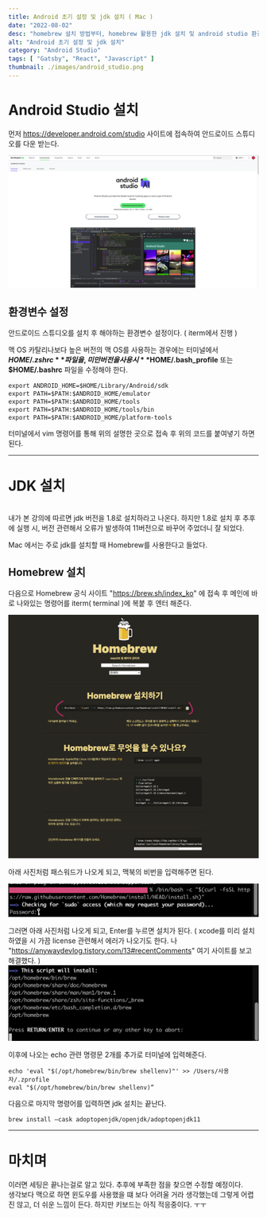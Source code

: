 ```yaml
---
title: Android 초기 설정 및 jdk 설치 ( Mac )
date: "2022-08-02"
desc: "homebrew 설치 방법부터, homebrew 활용한 jdk 설치 및 android studio 환경 변수 설정"
alt: "Android 초기 설정 및 jdk 설치"
category: "Android Studio"
tags: [ "Gatsby", "React", "Javascript" ]
thumbnail: ./images/android_studio.png
---
```


# Android Studio 설치

먼저 https://developer.android.com/studio 사이트에 접속하여 안드로이드 스튜디오를 다운 받는다.

![](./images/android_studio_site.png)

## 환경변수 설정

안드로이드 스튜디오를 설치 후 해야하는 환경변수 설정이다. ( iterm에서 진행 )

맥 OS 카탈리나보다 높은 버전의 맥 OS를 사용하는 경우에는 터미널에서 **$HOME/.zshrc** 파일을,
미만 버전을 사용시 **$HOME/.bash_profile** 또는 **$HOME/.bashrc**  파일을 수정해야 한다.

```shell
export ANDROID_HOME=$HOME/Library/Android/sdk
export PATH=$PATH:$ANDROID_HOME/emulator
export PATH=$PATH:$ANDROID_HOME/tools
export PATH=$PATH:$ANDROID_HOME/tools/bin
export PATH=$PATH:$ANDROID_HOME/platform-tools
```

터미널에서 vim 명령어를 통해 위의 설명한 곳으로 접속 후 위의 코드를 붙여녛기 하면 된다.

---

# JDK 설치
<br />
내가 본 강의에 따르면 jdk 버전을 1.8로 설치하라고 나온다. 하지만 1.8로 설치 후 추후에 실행 시,
버전 관련해서 오류가 발생하여 11버전으로 바꾸어 주었더니 잘 되었다.

Mac 에서는 주로 jdk를 설치할 때 Homebrew를 사용한다고 들었다.

## Homebrew 설치

다음으로 Homebrew 공식 사이트 "https://brew.sh/index_ko" 에 접속 후 메인에 바로 나와있는 명령어를 iterm( terminal )에 복붙 후 엔터 해준다.

![](./images/homebrewSite.png)

아래 사진처럼 패스워드가 나오게 되고, 맥북의 비번을 입력해주면 된다.

![](./images/homebrew_cmd_1.png)

그러면 아래 사진처럼 나오게 되고, Enter를 누르면 설치가 된다.
( xcode를 미리 설치 하였을 시 가끔 license 관련해서 에러가 나오기도 한다. 나 "https://anywaydevlog.tistory.com/13#recentComments" 여기 사이트를 보고 해결했다. )
![](./images/homebrew_cmd_2.png)

이후에 나오는 echo 관련 명령문 2개를 추가로 터미널에 입력해준다.

```shell
echo 'eval "$(/opt/homebrew/bin/brew shellenv)"' >> /Users/사용자/.zprofile
eval "$(/opt/homebrew/bin/brew shellenv)”
```

다음으로 마지막 명령어를 입력하면 jdk 설치는 끝난다.

```shell
brew install —cask adoptopenjdk/openjdk/adoptopenjdk11
```

---

# 마치며
  
  
이러면 세팅은 끝나는걸로 알고 있다. 추후에 부족한 점을 찾으면 수정할 예정이다.  
생각보다 맥으로 하면 윈도우를 사용했을 떄 보다 어려울 거라 생각했는데 그렇게 어렵진 않고,
더 쉬운 느낌이 든다. 하지만 키보드는 아직 적응중이다. ㅜㅜ



